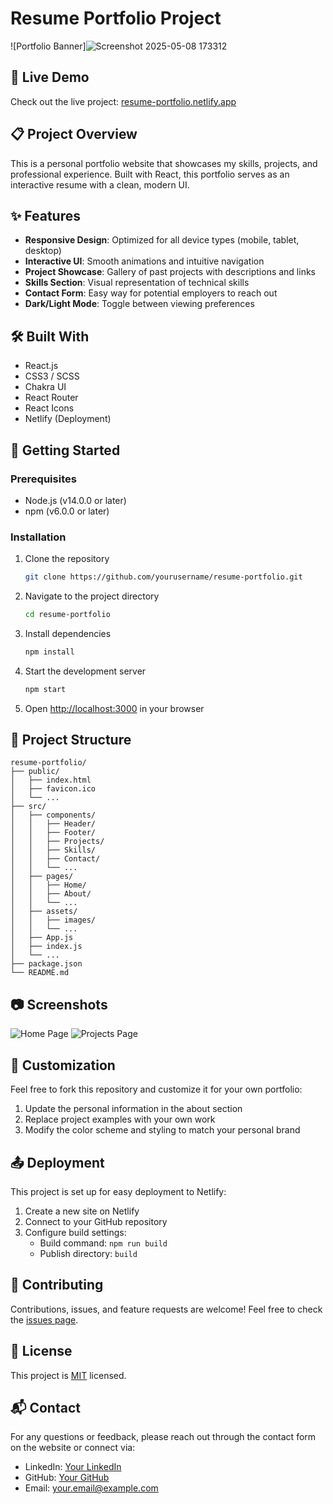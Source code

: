 # Resume Portfolio Project

![Portfolio Banner]![Screenshot 2025-05-08 173312](https://github.com/user-attachments/assets/531475c4-3bbe-46c7-a82b-00d216ada9d7)


## 🌟 Live Demo

Check out the live project: [resume-portfolio.netlify.app](https://port-v-2.netlify.app/)

## 📋 Project Overview

This is a personal portfolio website that showcases my skills, projects, and professional experience. Built with React, this portfolio serves as an interactive resume with a clean, modern UI.

## ✨ Features

- **Responsive Design**: Optimized for all device types (mobile, tablet, desktop)
- **Interactive UI**: Smooth animations and intuitive navigation
- **Project Showcase**: Gallery of past projects with descriptions and links
- **Skills Section**: Visual representation of technical skills
- **Contact Form**: Easy way for potential employers to reach out
- **Dark/Light Mode**: Toggle between viewing preferences

## 🛠️ Built With

- React.js
- CSS3 / SCSS
- Chakra UI
- React Router
- React Icons
- Netlify (Deployment)

## 🚀 Getting Started

### Prerequisites

- Node.js (v14.0.0 or later)
- npm (v6.0.0 or later)

### Installation

1. Clone the repository
   ```bash
   git clone https://github.com/yourusername/resume-portfolio.git
   ```

2. Navigate to the project directory
   ```bash
   cd resume-portfolio
   ```

3. Install dependencies
   ```bash
   npm install
   ```

4. Start the development server
   ```bash
   npm start
   ```

5. Open [http://localhost:3000](http://localhost:3000) in your browser

## 📁 Project Structure

```
resume-portfolio/
├── public/
│   ├── index.html
│   ├── favicon.ico
│   └── ...
├── src/
│   ├── components/
│   │   ├── Header/
│   │   ├── Footer/
│   │   ├── Projects/
│   │   ├── Skills/
│   │   ├── Contact/
│   │   └── ...
│   ├── pages/
│   │   ├── Home/
│   │   ├── About/
│   │   └── ...
│   ├── assets/
│   │   ├── images/
│   │   └── ...
│   ├── App.js
│   ├── index.js
│   └── ...
├── package.json
└── README.md
```

## 📷 Screenshots

![Home Page](https://i.ibb.co/placeholder/home-screenshot.png)
![Projects Page](https://i.ibb.co/placeholder/projects-screenshot.png)

## 🔧 Customization

Feel free to fork this repository and customize it for your own portfolio:

1. Update the personal information in the about section
2. Replace project examples with your own work
3. Modify the color scheme and styling to match your personal brand

## 📤 Deployment

This project is set up for easy deployment to Netlify:

1. Create a new site on Netlify
2. Connect to your GitHub repository
3. Configure build settings:
   - Build command: `npm run build`
   - Publish directory: `build`

## 🤝 Contributing

Contributions, issues, and feature requests are welcome! Feel free to check the [issues page](https://github.com/yourusername/resume-portfolio/issues).

## 📝 License

This project is [MIT](LICENSE) licensed.

## 📬 Contact

For any questions or feedback, please reach out through the contact form on the website or connect via:

- LinkedIn: [Your LinkedIn](https://linkedin.com/in/yourusername)
- GitHub: [Your GitHub](https://github.com/yourusername)
- Email: your.email@example.com
